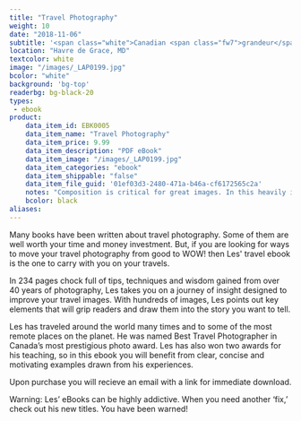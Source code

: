 ```yaml
---
title: "Travel Photography"
weight: 10
date: "2018-11-06"
subtitle: '<span class="white">Canadian <span class="fw7">grandeur</span> and wildlife.</span>'
location: "Havre de Grace, MD"
textcolor: white
image: "/images/_LAP0199.jpg"
bcolor: "white"
background: 'bg-top'
readerbg: bg-black-20
types:
 - ebook
product:
    data_item_id: EBK0005
    data_item_name: "Travel Photography"
    data_item_price: 9.99
    data_item_description: "PDF eBook"
    data_item_image: "/images/_LAP0199.jpg"
    data_item_categories: "ebook"
    data_item_shippable: "false"
    data_item_file_guid: '01ef03d3-2480-471a-b46a-cf6172565c2a'
    notes: "Composition is critical for great images. In this heavily illustrated ebook Les covers some of the most important elements of composition so you can create winning images."
    bcolor: black
aliases:
---
```

Many books have been written about travel photography. Some of them are well worth your time and money investment. But, if you are looking for ways to move your travel photography from good to WOW! then Les' travel ebook is the one to carry with you on your travels.

In 234 pages chock full of tips, techniques and wisdom gained from over 40 years of photography, Les takes you on a journey of insight designed to improve your travel images. With hundreds of images, Les points out key elements that will grip readers and draw them into the story you want to tell.

Les has traveled around the world many times and to some of the most remote places on the planet. He was named Best Travel Photographer in Canada’s most prestigious photo award. Les has also won two awards for his teaching, so in this ebook you will benefit from clear, concise and motivating examples drawn from his experiences.

Upon purchase you will recieve an email with a link for immediate download.

Warning: Les’ eBooks can be highly addictive. When you need another ‘fix,’ check out his new titles. You have been warned!
